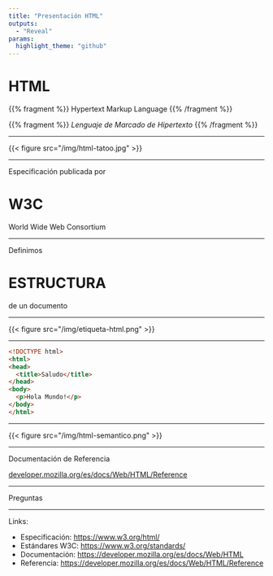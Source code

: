 ```yaml
---
title: "Presentación HTML"
outputs:
  - "Reveal"
params: 
  highlight_theme: "github"
---
```


# HTML

{{% fragment %}}
Hypertext Markup Language
{{% /fragment %}}

{{% fragment %}}
*Lenguaje de Marcado de Hipertexto*
{{% /fragment %}}

---

{{< figure src="/img/html-tatoo.jpg" >}}

---

Especificación publicada por
# W3C
World Wide Web Consortium

---

Definimos 
# ESTRUCTURA
de un documento

---

{{< figure src="/img/etiqueta-html.png" >}}

---

```html {}
<!DOCTYPE html>
<html>
<head>
  <title>Saludo</title>
</head>
<body>
  <p>Hola Mundo!</p>
</body>
</html>
```

---

{{< figure src="/img/html-semantico.png" >}}

---

Documentación de Referencia

[developer.mozilla.org/es/docs/Web/HTML/Reference](https://developer.mozilla.org/es/docs/Web/HTML/Reference)


---

Preguntas

---

Links: 

- Especificación: https://www.w3.org/html/
- Estándares W3C: https://www.w3.org/standards/
- Documentación: https://developer.mozilla.org/es/docs/Web/HTML
- Referencia: https://developer.mozilla.org/es/docs/Web/HTML/Reference

